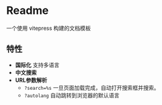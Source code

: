 # Readme

一个使用 vitepress 构建的文档模板

## 特性

* **国际化** 支持多语言
* **中文搜索**
* **URL参数解析**
  * `?search=%s` 一旦页面加载完成，自动打开搜索框并搜索。
  * `?autolang` 自动跳转到浏览器的默认语言

